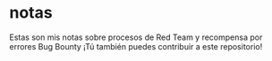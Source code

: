 # notas
Estas son mis notas sobre procesos de Red Team y recompensa  por errores Bug Bounty ¡Tú también puedes contribuir a este repositorio!
